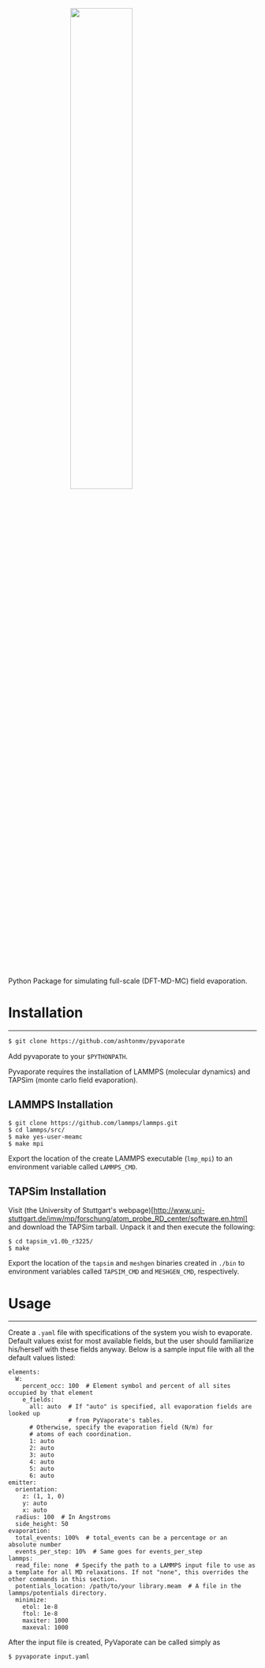 <img src="https://s3.amazonaws.com/mashton/pyvaporate_logo.svg" style="position: relative; width: 50%; left: 25%"/>

Python Package for simulating full-scale (DFT-MD-MC) field evaporation.

# Installation
------
```bash
$ git clone https://github.com/ashtonmv/pyvaporate
```

Add pyvaporate to your `$PYTHONPATH`.

Pyvaporate requires the installation of LAMMPS (molecular dynamics) and TAPSim
(monte carlo field evaporation).

## LAMMPS Installation

```
$ git clone https://github.com/lammps/lammps.git
$ cd lammps/src/
$ make yes-user-meamc
$ make mpi
```

Export the location of the create LAMMPS executable (`lmp_mpi`) to an
environment variable called `LAMMPS_CMD`.

## TAPSim Installation

Visit (the University of Stuttgart's webpage)[http://www.uni-stuttgart.de/imw/mp/forschung/atom_probe_RD_center/software.en.html]
and download the TAPSim tarball. Unpack it and then execute the following:

```
$ cd tapsim_v1.0b_r3225/
$ make
```

Export the location of the `tapsim` and `meshgen` binaries created in `./bin`
to environment variables called `TAPSIM_CMD` and `MESHGEN_CMD`, respectively.

# Usage
------

Create a `.yaml` file with specifications of the system you wish to evaporate.
Default values exist for most available fields, but the user should familiarize
his/herself with these fields anyway. Below is a sample input file with all
the default values listed:

```
elements:
  W:
    percent_occ: 100  # Element symbol and percent of all sites occupied by that element
    e_fields:
      all: auto  # If "auto" is specified, all evaporation fields are looked up
                 # from PyVaporate's tables.
      # Otherwise, specify the evaporation field (N/m) for
      # atoms of each coordination.
      1: auto
      2: auto
      3: auto
      4: auto
      5: auto
      6: auto
emitter:
  orientation:
    z: (1, 1, 0)
    y: auto
    x: auto
  radius: 100  # In Angstroms
  side_height: 50
evaporation:
  total_events: 100%  # total_events can be a percentage or an absolute number
  events_per_step: 10%  # Same goes for events_per_step
lammps:
  read_file: none  # Specify the path to a LAMMPS input file to use as a template for all MD relaxations. If not "none", this overrides the other commands in this section.
  potentials_location: /path/to/your library.meam  # A file in the lammps/potentials directory.
  minimize:
    etol: 1e-8
    ftol: 1e-8
    maxiter: 1000
    maxeval: 1000
```

After the input file is created, PyVaporate can be called simply as

```bash
$ pyvaporate input.yaml
```
